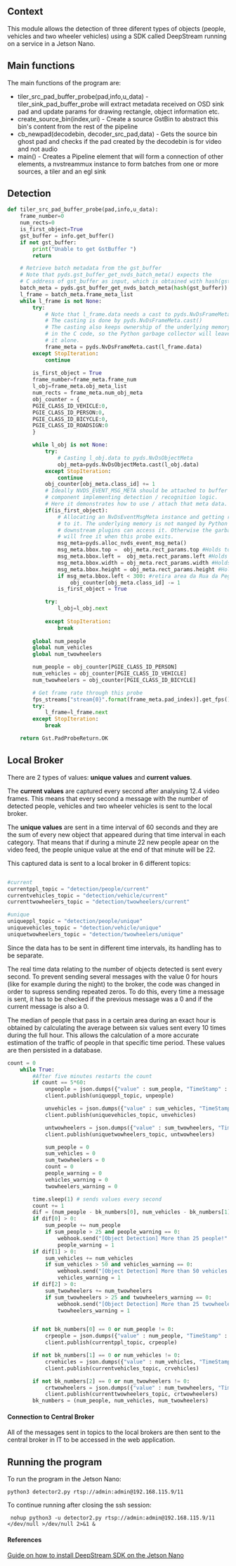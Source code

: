 ## Context

This module allows the detection of three diferent types of objects (people, vehicles and two wheeler vehicles) using a SDK called DeepStream running on a service in a Jetson Nano.


## Main functions
The main functions of the program are:
 - tiler_src_pad_buffer_probe(pad,info,u_data) - tiler_sink_pad_buffer_probe  will extract metadata received on OSD sink pad and update params for drawing rectangle, object information etc.
 - create_source_bin(index,uri) - Create a source GstBin to abstract this bin's content from the rest of the pipeline
 - cb_newpad(decodebin, decoder_src_pad,data) - Gets the source bin ghost pad and checks if the pad created by the decodebin is for video and not audio
 - main() - Creates a Pipeline element that will form a connection of other elements, a nvstreammux instance to form batches from one or more sources, a tiler and an egl sink

## Detection

```python
def tiler_src_pad_buffer_probe(pad,info,u_data):
    frame_number=0
    num_rects=0
    is_first_object=True
    gst_buffer = info.get_buffer()
    if not gst_buffer:
        print("Unable to get GstBuffer ")
        return

    # Retrieve batch metadata from the gst_buffer
    # Note that pyds.gst_buffer_get_nvds_batch_meta() expects the
    # C address of gst_buffer as input, which is obtained with hash(gst_buffer)
    batch_meta = pyds.gst_buffer_get_nvds_batch_meta(hash(gst_buffer))
    l_frame = batch_meta.frame_meta_list
    while l_frame is not None:
        try:
            # Note that l_frame.data needs a cast to pyds.NvDsFrameMeta
            # The casting is done by pyds.NvDsFrameMeta.cast()
            # The casting also keeps ownership of the underlying memory
            # in the C code, so the Python garbage collector will leave
            # it alone.
            frame_meta = pyds.NvDsFrameMeta.cast(l_frame.data)
        except StopIteration:
            continue
        
        is_first_object = True
        frame_number=frame_meta.frame_num
        l_obj=frame_meta.obj_meta_list
        num_rects = frame_meta.num_obj_meta
        obj_counter = {
        PGIE_CLASS_ID_VEHICLE:0,
        PGIE_CLASS_ID_PERSON:0,
        PGIE_CLASS_ID_BICYCLE:0,
        PGIE_CLASS_ID_ROADSIGN:0
        }

        while l_obj is not None:
            try:
                # Casting l_obj.data to pyds.NvDsObjectMeta
                obj_meta=pyds.NvDsObjectMeta.cast(l_obj.data)
            except StopIteration:
                continue
            obj_counter[obj_meta.class_id] += 1
            # Ideally NVDS_EVENT_MSG_META should be attached to buffer by the
            # component implementing detection / recognition logic.
            # Here it demonstrates how to use / attach that meta data.
            if(is_first_object):
                # Allocating an NvDsEventMsgMeta instance and getting reference
                # to it. The underlying memory is not manged by Python so that
                # downstream plugins can access it. Otherwise the garbage collector
                # will free it when this probe exits.
                msg_meta=pyds.alloc_nvds_event_msg_meta()
                msg_meta.bbox.top =  obj_meta.rect_params.top #Holds top coordinate of the box in pixels
                msg_meta.bbox.left =  obj_meta.rect_params.left #Holds left coordinate of the box in pixels
                msg_meta.bbox.width = obj_meta.rect_params.width #Holds width of the box in pixels.
                msg_meta.bbox.height = obj_meta.rect_params.height #Holds height of the box in pixels
                if msg_meta.bbox.left < 300: #retira area da Rua da Pega
                    obj_counter[obj_meta.class_id] -= 1
                is_first_object = True

            try:
                l_obj=l_obj.next
            
            except StopIteration:
                break
        
        global num_people
        global num_vehicles
        global num_twowheelers

        num_people = obj_counter[PGIE_CLASS_ID_PERSON]
        num_vehicles = obj_counter[PGIE_CLASS_ID_VEHICLE]
        num_twowheelers = obj_counter[PGIE_CLASS_ID_BICYCLE]

        # Get frame rate through this probe
        fps_streams["stream{0}".format(frame_meta.pad_index)].get_fps()
        try:
            l_frame=l_frame.next
        except StopIteration:
            break

    return Gst.PadProbeReturn.OK
```

## Local Broker

There are 2 types of values: **unique values** and **current values**. 

The **current values** are captured every second after analysing 12.4 video frames. This means that every second a message with the number of detected people, vehicles and two wheeler vehicles is sent to the local broker. 

The **unique values** are sent in a time interval of 60 seconds and they are the sum of every new object that appeared during that time interval in each category. That means that if during a minute 22 new people apear on the video feed, the people unique value at the end of that minute will be 22.

This captured data is sent to a local broker in 6 different topics:

```python

#current
currentppl_topic = "detection/people/current"
currentvehicles_topic = "detection/vehicle/current"
currenttwowheelers_topic = "detection/twowheelers/current"

#unique
uniqueppl_topic = "detection/people/unique"
uniquevehicles_topic = "detection/vehicle/unique"
uniquetwowheelers_topic = "detection/twowheelers/unique"
```

Since the data has to be sent in different time intervals, its handling has to be separate. 

The real time data relating to the number of objects detected is sent every second. To prevent sending several messages with the value 0 for hours (like for example during the night) to the broker, the code was changed in order to supress sending repeated zeros. To do this, every time a message is sent, it has to be checked if the previous message was a 0 and if the current message is also a 0.

The median of people that pass in a certain area during an exact hour is obtained by calculating the average between six values sent every 10 times during the full hour. This allows the calculation of a more accurate estimation of the traffic of people in that specific time period. These values are then persisted in a database.

```python
count = 0
    while True:
        #After five minutes restarts the count
        if count == 5*60:
            unpeople = json.dumps({"value" : sum_people, "TimeStamp" : time.time()})
            client.publish(uniqueppl_topic, unpeople)

            unvehicles = json.dumps({"value" : sum_vehicles, "TimeStamp" : time.time()})
            client.publish(uniquevehicles_topic, unvehicles)

            untwowheelers = json.dumps({"value" : sum_twowheelers, "TimeStamp" : time.time()})
            client.publish(uniquetwowheelers_topic, untwowheelers)

            sum_people = 0
            sum_vehicles = 0
            sum_twowheelers = 0
            count = 0
            people_warning = 0
            vehicles_warning = 0
            twowheelers_warning = 0

        time.sleep(1) # sends values every second
        count += 1
        dif = (num_people - bk_numbers[0], num_vehicles - bk_numbers[1], num_twowheelers - bk_numbers[2])
        if dif[0] > 0:
            sum_people += num_people
            if sum_people > 25 and people_warning == 0:
                webhook.send("[Object Detection] More than 25 people!" + str(num_people))
                people_warning = 1
        if dif[1] > 0:
            sum_vehicles += num_vehicles
            if sum_vehicles > 50 and vehicles_warning == 0:
                webhook.send("[Object Detection] More than 50 vehicles!" + str(num_vehicles))
                vehicles_warning = 1
        if dif[2] > 0:
            sum_twowheelers += num_twowheelers
            if sum_twowheelers > 25 and twowheelers_warning == 0:
                webhook.send("[Object Detection] More than 25 twowheelers!" + str(num_twowheelers))
                twowheelers_warning = 1


        if not bk_numbers[0] == 0 or num_people != 0:
            crpeople = json.dumps({"value" : num_people, "TimeStamp" : time.time()})
            client.publish(currentppl_topic, crpeople)

        if not bk_numbers[1] == 0 or num_vehicles != 0:
            crvehicles = json.dumps({"value" : num_vehicles, "TimeStamp" : time.time()})
            client.publish(currentvehicles_topic, crvehicles)

        if not bk_numbers[2] == 0 or num_twowheelers != 0:
            crtwowheelers = json.dumps({"value" : num_twowheelers, "TimeStamp" : time.time()})
            client.publish(currenttwowheelers_topic, crtwowheelers)
        bk_numbers = (num_people, num_vehicles, num_twowheelers)

```

#### Connection to Central Broker

All of the messages sent in topics to the local brokers are then sent to the central broker in IT to be accessed in the web application.

## Running the program

To run the program in the Jetson Nano:
```
python3 detector2.py rtsp://admin:admin@192.168.115.9/11
```

To continue running after closing the ssh session:
```
 nohup python3 -u detector2.py rtsp://admin:admin@192.168.115.9/11 </dev/null >/dev/null 2>&1 &
```

#### References

[Guide on how to install DeepStream SDK on the Jetson Nano](https://docs.nvidia.com/metropolis/deepstream/dev-guide/text/DS_Quickstart.html)

